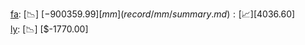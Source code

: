 [fa](record/fa/summary.md): [📉] [$-900359.99]  
[mm](record/mm/summary.md): [📈] [$4036.60]  
[ly](record/ly/summary.md): [📉] [$-1770.00]  
